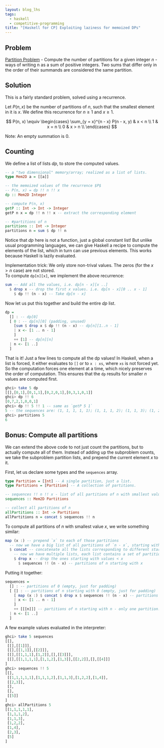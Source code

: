 ```yaml
---
layout: blog_lhs
tags:
  - haskell
  - competitive-programming
title: "[Haskell for CP] Exploiting laziness for memoized DPs"
---
```


## Problem

[Partition
Problem](https://en.wikipedia.org/wiki/Partition_(number_theory)) -
Compute the number of partitions for a given integer $n$ - ways of
writing n as a sum of positive integers. Two sums that differ only in
the order of their summands are considered the same partition.
<!--more-->

## Solution

This is a fairly standard problem, solved using a recurrence.

Let $P(n, x)$ be the number of partitions of $n$, such that the smallest
element in it is $x$. We define this recurrence for $n \geq 1$ and
$x \geq 1$.

$$
P(n, x) \equiv
\begin{cases}
\sum_{y = x}^{n - x} P(n - x, y) & x < n \\
1 & x = n \\
0 & x > n \\
\end{cases}
$$

Note: An empty summation is $0$.

## Counting

We define a list of lists $dp$, to store the computed values.

``` haskell
-- a "two dimensional" memory/array; realized as a list of lists.
type Mem2D a = [[a]]

-- the memoized values of the recurrence $P$
-- P(n, x) = dp !! n !! x
dp :: Mem2D Integer

-- compute P(n, x)
getP :: Int -> Int -> Integer
getP n x = dp !! n !! x -- extract the corresponding element

-- #partitions of n
partitions :: Int -> Integer
partitions n = sum $ dp !! n
```

Notice that $dp$ here is not a function, just a global constant list!
But unlike usual programming languages, we can give Haskell a recipe to
compute the elements of the list, which in turn can use previous
elements. This works because Haskell is lazily evaluated.

Implementation trick: We only store non-trival values. The zeros (for
the $x > n$ case) are not stored.\
To compute `dp[n][x]`, we implement the above recurrence:

``` haskell
sum -- Add all the values, i.e. dp[n - x][x ..]
  $ drop x -- drop the first x values. i.e. dp[n - x][0 .. x - 1]
    $ dp !! (n - x) -- Take dp[n - x]
```

Now let us put this together and build the entire $dp$ list.

``` haskell
dp =
  [] : -- dp[0]
  [ 0 : -- dp[n][0] (padding, unused)
    [sum $ drop x $ dp !! (n - x) -- dp[n][1..n - 1]
    | x <- [1 .. n - 1]
    ]
    ++ [1] -- dp[n][n]
  | n <- [1 ..]
  ]
```

That is it! Just a few lines to compute all the dp values! In Haskell,
when a list is forced, it either evaluates to `[]` or to `x : xs`, where
`xs` is not forced yet. So the computation forces one element at a time,
which nicely preserves the order of computation. This ensures that the
`dp` results for smaller $n$ values are computed first.

``` haskell
ghci> take 5 dp
[[],[0,1],[0,1,1],[0,2,0,1],[0,3,1,0,1]]
ghci> dp !! 6
[0,7,2,1,0,0,1]
ghci> dp !! 5 !! 1 -- same as `getP 5 1`
5 -- the sequences are: (1, 1, 1, 1, 1); (1, 1, 1, 2); (1, 1, 3); (1, 2, 2); (1, 4)
ghci> partitions 5
6
```

## Bonus: Compute all partitions

We can extend the above code to not just count the partitions, but to
actually compute all of them. Instead of adding up the subproblem
counts, we take the subproblem partition lists, and prepend the current
element $x$ to it.

First, let us declare some types and the `sequences` array.

``` haskell
type Partition = [Int] -- A single partition, just a list.
type Partitions = [Partition] -- A collection of partitions.

-- sequences !! n !! x - list of all partitions of n with smallest value x
sequences :: Mem2D Partitions

-- collect all partitions of n
allPartitions :: Int -> Partitions
allPartitions n = concat $ sequences !! n
```

To compute all partitions of $n$ with smallest value $x$, we write
something similar:

``` haskell
map (x :) -- prepend `x` to each of those partitions
  -- now we have a big list of all partitions of `n - x`, starting with any y >= x
  $ concat -- concatenate all the lists corresponding to different starting values
    -- now we have multiple lists, each list contains a set of partitions
    $ drop x -- drop the ones starting with values < x
      $ sequences !! (n - x) -- partitions of n starting with x
```

Putting it together:

``` haskell
sequences =
  [] : -- partitions of 0 (empty, just for padding)
  [ [] : -- partitions of n starting with 0 (empty, just for padding)
    [ map (x :) $ concat $ drop x $ sequences !! (n - x) -- partitions of n starting with x
    | x <- [1 .. n - 1]
    ]
    ++ [[[n]]] -- partitions of n starting with n - only one partition: (n)
  | n <- [1 ..]
  ]
```

A few example values evaluated in the interpreter:

``` haskell
ghci> take 5 sequences
[[],
 [[],[[1]]],
 [[],[[1,1]],[[2]]],
 [[],[[1,1,1],[1,2]],[],[[3]]],
 [[],[[1,1,1,1],[1,1,2],[1,3]],[[2,2]],[],[[4]]]
]
ghci> sequences !! 5
[[],
 [[1,1,1,1,1],[1,1,1,2],[1,1,3],[1,2,2],[1,4]],
 [[2,3]],
 [],
 [],
 [[5]]
]
ghci> allPartitions 5
[[1,1,1,1,1],
 [1,1,1,2],
 [1,1,3],
 [1,2,2],
 [1,4],
 [2,3],
 [5]
]
```
